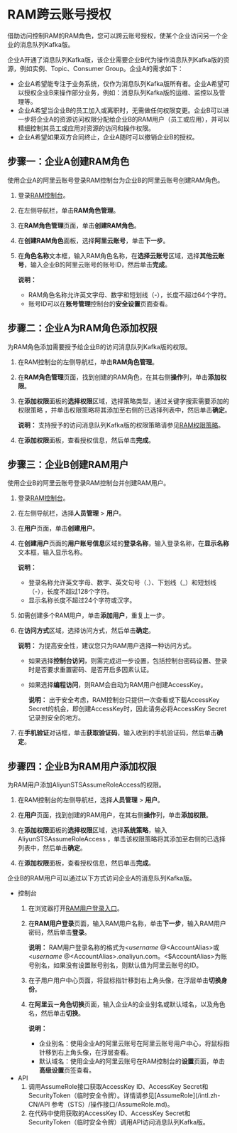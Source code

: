 # RAM跨云账号授权

借助访问控制RAM的RAM角色，您可以跨云账号授权，使某个企业访问另一个企业的消息队列Kafka版。

企业A开通了消息队列Kafka版，该企业需要企业B代为操作消息队列Kafka版的资源，例如实例、Topic、Consumer Group。企业A的需求如下：

-   企业A希望能专注于业务系统，仅作为消息队列Kafka版所有者。企业A希望可以授权企业B来操作部分业务，例如：消息队列Kafka版的运维、监控以及管理等。
-   企业A希望当企业B的员工加入或离职时，无需做任何权限变更。企业B可以进一步将企业A的资源访问权限分配给企业B的RAM用户（员工或应用），并可以精细控制其员工或应用对资源的访问和操作权限。
-   企业A希望如果双方合同终止，企业A随时可以撤销企业B的授权。

## 步骤一：企业A创建RAM角色

使用企业A的阿里云账号登录RAM控制台为企业B的阿里云账号创建RAM角色。

1.  登录[RAM控制台](https://ram.console.aliyun.com/?spm=a2c4g.11186623.2.12.50234772TAoqT9)。

2.  在左侧导航栏，单击**RAM角色管理**。

3.  在**RAM角色管理**页面，单击**创建RAM角色**。

4.  在**创建RAM角色**面板，选择**阿里云账号**，单击**下一步**。

5.  在**角色名称**文本框，输入RAM角色名称，在**选择云账号**区域，选择**其他云账号**，输入企业B的阿里云账号的账号ID，然后单击**完成**。

    **说明：**

    -   RAM角色名称允许英文字母、数字和短划线（-），长度不超过64个字符。
    -   账号ID可以在**账号管理**控制台的**安全设置**页面查看。

## 步骤二：企业A为RAM角色添加权限

为RAM角色添加需要授予给企业B的访问消息队列Kafka版的权限。

1.  在RAM控制台的左侧导航栏，单击**RAM角色管理**。

2.  在**RAM角色管理**页面，找到创建的RAM角色，在其右侧**操作**列，单击**添加权限**。

3.  在**添加权限**面板的**选择权限**区域，选择策略类型，通过关键字搜索需要添加的权限策略 ，并单击权限策略将其添加至右侧的已选择列表中，然后单击**确定**。

    **说明：** 支持授予的访问消息队列Kafka版的权限策略请参见[RAM权限策略]()。

4.  在**添加权限**面板，查看授权信息，然后单击**完成**。


## 步骤三：企业B创建RAM用户

使用企业B的阿里云账号登录RAM控制台并创建RAM用户。

1.  登录[RAM控制台](http://ram.console.aliyun.com)。

2.  在左侧导航栏，选择**人员管理** \> **用户**。

3.  在**用户**页面，单击**创建用户**。

4.  在**创建用户**页面的**用户账号信息**区域的**登录名称**，输入登录名称，在**显示名称**文本框，输入显示名称。

    **说明：**

    -   登录名称允许英文字母、数字、英文句号（.）、下划线（\_）和短划线（-），长度不超过128个字符。
    -   显示名称长度不超过24个字符或汉字。
5.  如需创建多个RAM用户，单击**添加用户**，重复上一步。

6.  在**访问方式**区域，选择访问方式，然后单击**确定**。

    **说明：** 为提高安全性，建议您只为RAM用户选择一种访问方式。

    -   如果选择**控制台访问**，则需完成进一步设置，包括控制台密码设置、登录时是否要求重置密码、是否开启多因素认证。
    -   如果选择**编程访问**，则RAM会自动为RAM用户创建AccessKey。

        **说明：** 出于安全考虑，RAM控制台只提供一次查看或下载AccessKey Secret的机会，即创建AccessKey时，因此请务必将AccessKey Secret记录到安全的地方。

7.  在**手机验证**对话框，单击**获取验证码**，输入收到的手机验证码，然后单击**确定**。


## 步骤四：企业B为RAM用户添加权限

为RAM用户添加AliyunSTSAssumeRoleAccess的权限。

1.  在RAM控制台的左侧导航栏，选择**人员管理** \> **用户**。

2.  在**用户**页面，找到创建的RAM用户，在其右侧**操作**列，单击**添加权限**。

3.  在**添加权限**面板的**选择权限**区域，选择**系统策略**，输入AliyunSTSAssumeRoleAccess ，单击该权限策略将其添加至右侧的已选择列表中，然后单击**确定**。

4.  在**添加权限**面板，查看授权信息，然后单击**完成**。


企业B的RAM用户可以通过以下方式访问企业A的消息队列Kafka版。

-   控制台
    1.  在浏览器打开[RAM用户登录入口](https://signin.aliyun.com/login.htm)。
    2.  在**RAM用户登录**页面，输入RAM用户名称，单击**下一步**，输入RAM用户密码，然后单击**登录**。

        **说明：** RAM用户登录名称的格式为<$username\>@<$AccountAlias\>或<$username\>@<$AccountAlias\>.onaliyun.com。<$AccountAlias\>为账号别名，如果没有设置账号别名，则默认值为阿里云账号的ID。

    3.  在子用户用户中心页面，将鼠标指针移到右上角头像，在浮层单击**切换身份**。
    4.  在**阿里云－角色切换**页面，输入企业A的企业别名或默认域名，以及角色名，然后单击**切换**。

        **说明：**

        -   企业别名：使用企业A的阿里云账号在阿里云账号用户中心，将鼠标指针移到右上角头像，在浮层查看。
        -   默认域名：使用企业A的阿里云账号在RAM控制台的**设置**页面，单击**高级设置**页签查看。
-   API
    1.  调用AssumeRole接口获取AccessKey ID、AccessKey Secret和SecurityToken（临时安全令牌）。详情请参见[AssumeRole](/intl.zh-CN/API 参考（STS）/操作接口/AssumeRole.md)。
    2.  在代码中使用获取的AccessKey ID、AccessKey Secret和SecurityToken（临时安全令牌）调用API访问消息队列Kafka版。

